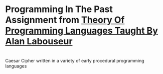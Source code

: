 # Programming In The Past <br/>Assignment from [Theory Of Programming Languages Taught By Alan Labouseur](http://www.labouseur.com/courses/tpl/)

<br/>
Caesar Cipher written in a variety of early procedural programming languages
